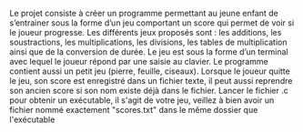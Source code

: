 Le projet consiste à créer un programme permettant au jeune enfant de s’entrainer sous la forme d’un jeu comportant un score qui permet de voir si le joueur progresse. Les différents jeux proposés sont : les additions, les soustractions, les multiplications, les divisions, les tables de multiplication ainsi que de la conversion de durée. Le jeu est sous la forme d’un terminal avec lequel le joueur répond par une saisie au clavier. Le programme contient aussi un petit jeu (pierre, feuille, ciseaux). Lorsque le joueur quitte le jeu, son score est enregistré dans un fichier texte, il peut aussi reprendre son ancien score si son nom existe déjà dans le fichier. 
Lancer le fichier .c pour obtenir un exécutable, il s'agit de votre jeu, veillez à bien avoir un fichier nommé exactement "scores.txt" dans le même dossier que l'exécutable
